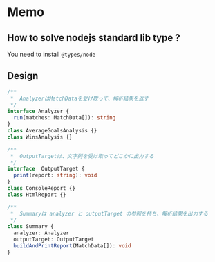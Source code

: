# Memo

## How to solve nodejs standard lib type ?
You need to install `@types/node`

## Design


```ts
/**
 *  AnalyzerはMatchDataを受け取って、解析結果を返す
 */
interface Analyzer {
  run(matches: MatchData[]): string
}
class AverageGoalsAnalysis {}
class WinsAnalysis {}

/**
 *  OutputTargetは、文字列を受け取ってどこかに出力する
 */
interface  OutputTarget {
  print(report: string): void
}
class ConsoleReport {}
class HtmlReport {}

/**
 *  Summaryは analyzer と outputTarget の参照を持ち、解析結果を出力する
 */
class Summary {
  analyzer: Analyzer
  outputTarget: OutputTarget
  buildAndPrintReport(MatchData[]): void
}
```
